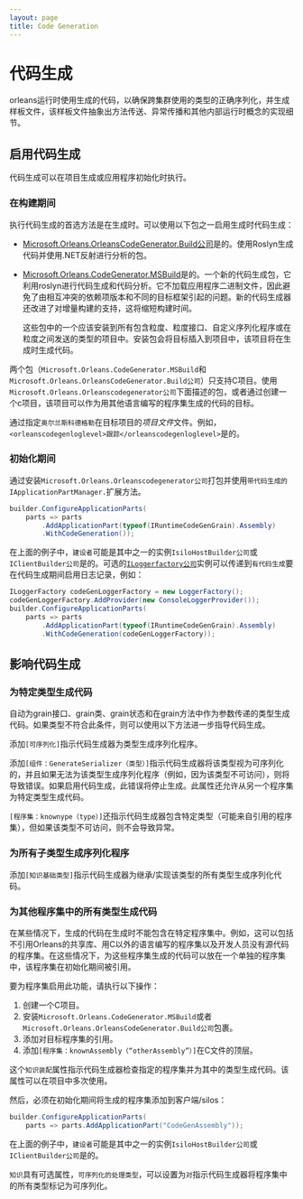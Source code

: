 ```yaml
---
layout: page
title: Code Generation
---
```


# 代码生成

orleans运行时使用生成的代码，以确保跨集群使用的类型的正确序列化，并生成样板文件，该样板文件抽象出方法传送、异常传播和其他内部运行时概念的实现细节。

## 启用代码生成

代码生成可以在项目生成或应用程序初始化时执行。

### 在构建期间

执行代码生成的首选方法是在生成时。可以使用以下包之一启用生成时代码生成：

-   [Microsoft.Orleans.OrleansCodeGenerator.Build公司](https://www.nuget.org/packages/Microsoft.Orleans.OrleansCodeGenerator.Build/)是的。使用Roslyn生成代码并使用.NET反射进行分析的包。
-   [Microsoft.Orleans.CodeGenerator.MSBuild](https://www.nuget.org/packages/Microsoft.Orleans.CodeGenerator.MSBuild/)是的。一个新的代码生成包，它利用roslyn进行代码生成和代码分析。它不加载应用程序二进制文件，因此避免了由相互冲突的依赖项版本和不同的目标框架引起的问题。新的代码生成器还改进了对增量构建的支持，这将缩短构建时间。

    这些包中的一个应该安装到所有包含粒度、粒度接口、自定义序列化程序或在粒度之间发送的类型的项目中。安装包会将目标插入到项目中，该项目将在生成时生成代码。

两个包（`Microsoft.Orleans.CodeGenerator.MSBuild`和`Microsoft.Orleans.OrleansCodeGenerator.Build公司`）只支持C项目。使用`Microsoft.Orleans.Orleanscodegenerator公司`下面描述的包，或者通过创建一个c项目，该项目可以作为用其他语言编写的程序集生成的代码的目标。

通过指定`奥尔兰斯科德格勒`在目标项目的*项目文件*文件。例如，`<orleanscodegenloglevel>跟踪</orleanscodegenloglevel>`是的。

### 初始化期间

通过安装`Microsoft.Orleans.Orleanscodegenerator公司`打包并使用`带代码生成的IApplicationPartManager.`扩展方法。

```csharp
builder.ConfigureApplicationParts(
    parts => parts
        .AddApplicationPart(typeof(IRuntimeCodeGenGrain).Assembly)
        .WithCodeGeneration());
```

在上面的例子中，`建设者`可能是其中之一的实例`IsiloHostBuilder公司`或`IClientBuilder公司`是的。可选的[`ILoggerfactory公司`](https://docs.microsoft.com/en-us/dotnet/api/microsoft.extensions.logging.iloggerfactory)实例可以传递到`有代码生成`要在代码生成期间启用日志记录，例如：

```csharp
ILoggerFactory codeGenLoggerFactory = new LoggerFactory();
codeGenLoggerFactory.AddProvider(new ConsoleLoggerProvider());
builder.ConfigureApplicationParts(
    parts => parts
        .AddApplicationPart(typeof(IRuntimeCodeGenGrain).Assembly)
        .WithCodeGeneration(codeGenLoggerFactory));
```

## 影响代码生成

### 为特定类型生成代码

自动为grain接口、grain类、grain状态和在grain方法中作为参数传递的类型生成代码。如果类型不符合此条件，则可以使用以下方法进一步指导代码生成。

添加`[可序列化]`指示代码生成器为类型生成序列化程序。

添加`[组件：GenerateSerializer（类型）]`指示代码生成器将该类型视为可序列化的，并且如果无法为该类型生成序列化程序（例如，因为该类型不可访问），则将导致错误。如果启用代码生成，此错误将停止生成。此属性还允许从另一个程序集为特定类型生成代码。

`[程序集：knownype（type）]`还指示代码生成器包含特定类型（可能来自引用的程序集），但如果该类型不可访问，则不会导致异常。

### 为所有子类型生成序列化程序

添加`[知识基础类型]`指示代码生成器为继承/实现该类型的所有类型生成序列化代码。

### 为其他程序集中的所有类型生成代码

在某些情况下，生成的代码在生成时不能包含在特定程序集中。例如，这可以包括不引用Orleans的共享库、用C以外的语言编写的程序集以及开发人员没有源代码的程序集。在这些情况下，为这些程序集生成的代码可以放在一个单独的程序集中，该程序集在初始化期间被引用。

要为程序集启用此功能，请执行以下操作：

1.  创建一个C项目。
2.  安装`Microsoft.Orleans.CodeGenerator.MSBuild`或者`Microsoft.Orleans.OrleansCodeGenerator.Build公司`包裹。
3.  添加对目标程序集的引用。
4.  添加`[程序集：knownAssembly（“otherAssembly”）]`在C文件的顶层。

这个`知识装配`属性指示代码生成器检查指定的程序集并为其中的类型生成代码。该属性可以在项目中多次使用。

然后，必须在初始化期间将生成的程序集添加到客户端/silos：

```csharp
builder.ConfigureApplicationParts(
    parts => parts.AddApplicationPart("CodeGenAssembly"));
```

在上面的例子中，`建设者`可能是其中之一的实例`IsiloHostBuilder公司`或`IClientBuilder公司`是的。

`知识`具有可选属性，`可序列化的处理类型`，可以设置为`对`指示代码生成器将程序集中的所有类型标记为可序列化。
